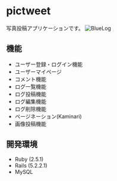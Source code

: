 
# pictweet

写真投稿アプリケーションです。
![BlueLog](https://gyazo.com/0c3c58618523b5353ef702149a1185bb.png)  

## 機能

- ユーザー登録・ログイン機能
- ユーザーマイページ
- コメント機能
- ログ一覧機能
- ログ投稿機能
- ログ編集機能
- ログ削除機能
- ページネーション(Kaminari)
- 画像投稿機能

## 開発環境

- Ruby (2.5.1)
- Rails (5.2.2.1)
- MySQL

